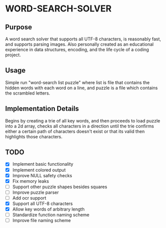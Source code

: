 # WORD-SEARCH-SOLVER
## Purpose
A word search solver that supports all UTF-8 characters, is reasonably fast, and
supports parsing images. Also personally created as an educational experience
in data structures, encoding, and the life cycle of a coding project.
## Usage
Simple run "word-search list puzzle" where list is file that contains the
hidden words with each word on a line, and puzzle is a file which contains
the scrambled letters.
## Implementation Details
Begins by creating a trie of all key words, and then proceeds to load puzzle
into a 2d array, checks all characters in a direction until the trie confirms either
a certain path of characters doesn't exist or that its valid then highlights those
characters.
## TODO
- [X] Implement basic functionality
- [X] Implement colored output
- [X] Improve NULL safety checks
- [X] Fix memory leaks
- [ ] Support other puzzle shapes besides squares
- [ ] Improve puzzle parser
- [ ] Add ocr support
- [X] Support all UTF-8 characters
- [X] Allow key words of arbitrary length
- [ ] Standardize function naming scheme
- [ ] Improve file naming scheme
